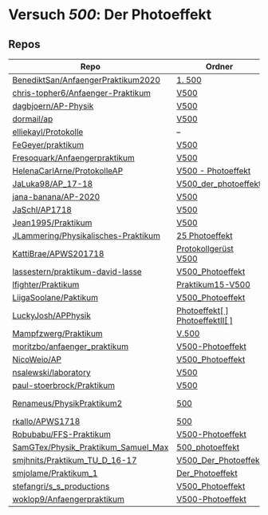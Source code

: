 # Versuch *500*: Der Photoeffekt

## Repos

|                                       Repo                                       |                                                                                         Ordner                                                                                          |                                                                                                                                            PDFs                                                                                                                                             |
|----------------------------------------------------------------------------------|-----------------------------------------------------------------------------------------------------------------------------------------------------------------------------------------|---------------------------------------------------------------------------------------------------------------------------------------------------------------------------------------------------------------------------------------------------------------------------------------------|
|[BenediktSan/AnfaengerPraktikum2020](../repo/BenediktSan/AnfaengerPraktikum2020)  |[1. 500](https://github.com/BenediktSan/AnfaengerPraktikum2020/tree/main/Versuche%20Semester%20IV/1.%20500)                                                                              |[V500.pdf](https://docs.google.com/viewer?url=https://raw.githubusercontent.com/BenediktSan/AnfaengerPraktikum2020/main/Versuche%20Semester%20IV/1.%20500/V500.pdf)                                                                                                                          |
|[chris-topher6/Anfaenger-Praktikum](../repo/chris-topher6/Anfaenger-Praktikum)    |[V500](https://github.com/chris-topher6/Anfaenger-Praktikum/tree/master/V500)                                                                                                            |[main.pdf](https://docs.google.com/viewer?url=https://raw.githubusercontent.com/NicoWeio/awesome-ap-pdfs/main/chris-topher6%E2%88%95Anfaenger-Praktikum/500/main.pdf) \*                                                                                                                     |
|[dagbjoern/AP-Physik](../repo/dagbjoern/AP-Physik)                                |[V500](https://github.com/dagbjoern/AP-Physik/tree/master/V500)                                                                                                                          |–                                                                                                                                                                                                                                                                                            |
|[dormail/ap](../repo/dormail/ap)                                                  |[V500](https://github.com/dormail/ap/tree/main/V500)                                                                                                                                     |[main.pdf](https://docs.google.com/viewer?url=https://raw.githubusercontent.com/NicoWeio/awesome-ap-pdfs/main/dormail%E2%88%95ap/500/main.pdf) \*                                                                                                                                            |
|[elliekayl/Protokolle](../repo/elliekayl/Protokolle)                              |–                                                                                                                                                                                        |[V500_Photoeffekt.pdf](https://docs.google.com/viewer?url=https://raw.githubusercontent.com/elliekayl/Protokolle/master/V400-703/V500_Photoeffekt.pdf)                                                                                                                                       |
|[FeGeyer/praktikum](../repo/FeGeyer/praktikum)                                    |[V500](https://github.com/FeGeyer/praktikum/tree/master/4_Semester/V500)                                                                                                                 |[V500.pdf](https://docs.google.com/viewer?url=https://raw.githubusercontent.com/FeGeyer/praktikum/master/4_Semester/PDF-Dateien/V500.pdf)                                                                                                                                                    |
|[Fresoquark/Anfaengerpraktikum](../repo/Fresoquark/Anfaengerpraktikum)            |[V500](https://github.com/Fresoquark/Anfaengerpraktikum/tree/master/V500)                                                                                                                |[main.pdf](https://docs.google.com/viewer?url=https://raw.githubusercontent.com/NicoWeio/awesome-ap-pdfs/main/Fresoquark%E2%88%95Anfaengerpraktikum/500/main.pdf) \*                                                                                                                         |
|[HelenaCarlArne/ProtokolleAP](../repo/HelenaCarlArne/ProtokolleAP)                |[V500 - Photoeffekt](https://github.com/HelenaCarlArne/ProtokolleAP/tree/master/V500%20-%20Photoeffekt)                                                                                  |[Abgabe.pdf](https://docs.google.com/viewer?url=https://raw.githubusercontent.com/NicoWeio/awesome-ap-pdfs/main/HelenaCarlArne%E2%88%95ProtokolleAP/500/Abgabe.pdf) \*                                                                                                                       |
|[JaLuka98/AP_17-18](../repo/JaLuka98/AP_17-18)                                    |[V500_der_photoeffekt](https://github.com/JaLuka98/AP_17-18/tree/master/V500_der_photoeffekt)                                                                                            |–                                                                                                                                                                                                                                                                                            |
|[jana-banana/AP-2020](../repo/jana-banana/AP-2020)                                |[V500](https://github.com/jana-banana/AP-2020/tree/main/we%20did%20that/V500)                                                                                                            |[main.pdf](https://docs.google.com/viewer?url=https://raw.githubusercontent.com/NicoWeio/awesome-ap-pdfs/main/jana-banana%E2%88%95AP-2020/500/main.pdf) \*                                                                                                                                   |
|[JaSchl/AP1718](../repo/JaSchl/AP1718)                                            |[V500](https://github.com/JaSchl/AP1718/tree/master/V500)                                                                                                                                |[V500.pdf](https://docs.google.com/viewer?url=https://raw.githubusercontent.com/JaSchl/AP1718/master/V500/V500.pdf)                                                                                                                                                                          |
|[Jean1995/Praktikum](../repo/Jean1995/Praktikum)                                  |[V500](https://github.com/Jean1995/Praktikum/tree/master/V500)                                                                                                                           |[V500.pdf](https://docs.google.com/viewer?url=https://raw.githubusercontent.com/Jean1995/Praktikum/master/Protokolle_Fertig/V500.pdf)                                                                                                                                                        |
|[JLammering/Physikalisches-Praktikum](../repo/JLammering/Physikalisches-Praktikum)|[25 Photoeffekt](https://github.com/JLammering/Physikalisches-Praktikum/tree/master/25%20Photoeffekt)                                                                                    |–                                                                                                                                                                                                                                                                                            |
|[KattiBrae/APWS201718](../repo/KattiBrae/APWS201718)                              |[Protokollgerüst](https://github.com/KattiBrae/APWS201718/tree/master/AP2/Protokollger%C3%BCst)<br/>[V500](https://github.com/KattiBrae/APWS201718/tree/master/AP2/V500)                 |–                                                                                                                                                                                                                                                                                            |
|[lassestern/praktikum-david-lasse](../repo/lassestern/praktikum-david-lasse)      |[V500_Photoeffekt](https://github.com/lassestern/praktikum-david-lasse/tree/master/V500_Photoeffekt)                                                                                     |–                                                                                                                                                                                                                                                                                            |
|[lfighter/Praktikum](../repo/lfighter/Praktikum)                                  |[Praktikum15-V500](https://github.com/lfighter/Praktikum/tree/master/Praktikum15-V500)                                                                                                   |–                                                                                                                                                                                                                                                                                            |
|[LiigaSoolane/Paktikum](../repo/LiigaSoolane/Paktikum)                            |[V500_Photoeffekt](https://github.com/LiigaSoolane/Paktikum-mit-dem-Teufel/tree/main/V500_Photoeffekt)                                                                                   |[main.pdf](https://docs.google.com/viewer?url=https://raw.githubusercontent.com/NicoWeio/awesome-ap-pdfs/main/LiigaSoolane%E2%88%95Paktikum/500/main.pdf) \*                                                                                                                                 |
|[LuckyJosh/APPhysik](../repo/LuckyJosh/APPhysik)                                  |[Photoeffekt[ ]](https://github.com/LuckyJosh/APPhysik/tree/master/Photoeffekt%5B%20%5D)<br/>[PhotoeffektII[ ]](https://github.com/LuckyJosh/APPhysik/tree/master/PhotoeffektII%5B%20%5D)|–                                                                                                                                                                                                                                                                                            |
|[Mampfzwerg/Praktikum](../repo/Mampfzwerg/Praktikum)                              |[V.500](https://github.com/Mampfzwerg/Praktikum/tree/master/V.500)                                                                                                                       |[main.pdf](https://docs.google.com/viewer?url=https://raw.githubusercontent.com/Mampfzwerg/Praktikum/master/V.500/latex-template/main.pdf)                                                                                                                                                   |
|[moritzbo/anfaenger_praktikum](../repo/moritzbo/anfaenger_praktikum)              |[V500-Photoeffekt](https://github.com/moritzbo/anfaenger_praktikum/tree/main/V500-Photoeffekt)                                                                                           |–                                                                                                                                                                                                                                                                                            |
|[NicoWeio/AP](../repo/NicoWeio/AP)                                                |[V500_Photoeffekt](https://github.com/NicoWeio/AP/tree/gh-pages/V500_Photoeffekt)                                                                                                        |[main.pdf](https://docs.google.com/viewer?url=https://raw.githubusercontent.com/NicoWeio/AP/gh-pages/V500_Photoeffekt/build/main.pdf)                                                                                                                                                        |
|[nsalewski/laboratory](../repo/nsalewski/laboratory)                              |[V500](https://github.com/nsalewski/laboratory/tree/master/V500)                                                                                                                         |[main.pdf](https://docs.google.com/viewer?url=https://raw.githubusercontent.com/NicoWeio/awesome-ap-pdfs/main/nsalewski%E2%88%95laboratory/500/main.pdf) \*                                                                                                                                  |
|[paul-stoerbrock/Praktikum](../repo/paul-stoerbrock/Praktikum)                    |[V500](https://github.com/paul-stoerbrock/Praktikum/tree/master/V500)                                                                                                                    |[V500.pdf](https://docs.google.com/viewer?url=https://raw.githubusercontent.com/NicoWeio/awesome-ap-pdfs/main/paul-stoerbrock%E2%88%95Praktikum/500/V500.pdf) \*                                                                                                                             |
|[Renameus/PhysikPraktikum2](../repo/Renameus/PhysikPraktikum2)                    |[500](https://github.com/Renameus/PhysikPraktikum2/tree/master/Versuche/500)                                                                                                             |[protokoll.pdf](https://docs.google.com/viewer?url=https://raw.githubusercontent.com/Renameus/PhysikPraktikum2/master/Versuche/500/protokoll.pdf)<br/>[V500.pdf](https://docs.google.com/viewer?url=https://raw.githubusercontent.com/Renameus/PhysikPraktikum2/master/Versuche/500/V500.pdf)|
|[rkallo/APWS1718](../repo/rkallo/APWS1718)                                        |[500](https://github.com/rkallo/APWS1718/tree/master/500)                                                                                                                                |[main.pdf](https://docs.google.com/viewer?url=https://raw.githubusercontent.com/rkallo/APWS1718/master/500/main.pdf)                                                                                                                                                                         |
|[Robubabu/FFS-Praktikum](../repo/Robubabu/FFS-Praktikum)                          |[V500-Photoeffekt](https://github.com/Robubabu/FFS-Praktikum/tree/master/V500-Photoeffekt)                                                                                               |[V500.pdf](https://docs.google.com/viewer?url=https://raw.githubusercontent.com/Robubabu/FFS-Praktikum/master/Versuchs_pdfs/SS/V500.pdf)                                                                                                                                                     |
|[SamGTex/Physik_Praktikum_Samuel_Max](../repo/SamGTex/Physik_Praktikum_Samuel_Max)|[500_photoeffekt](https://github.com/SamGTex/Physik_Praktikum_Samuel_Max/tree/master/500_photoeffekt)                                                                                    |[main.pdf](https://docs.google.com/viewer?url=https://raw.githubusercontent.com/NicoWeio/awesome-ap-pdfs/main/SamGTex%E2%88%95Physik_Praktikum_Samuel_Max/500/main.pdf) \*                                                                                                                   |
|[smjhnits/Praktikum_TU_D_16-17](../repo/smjhnits/Praktikum_TU_D_16-17)            |[V500_Der_Photoeffekt](https://github.com/smjhnits/Praktikum_TU_D_16-17/tree/master/Anf%C3%A4ngerpraktikum/Protokolle/V500_Der_Photoeffekt)                                              |[V500.pdf](https://docs.google.com/viewer?url=https://raw.githubusercontent.com/smjhnits/Praktikum_TU_D_16-17/master/Anf%C3%A4ngerpraktikum/Fertige%20Protokolle/V500.pdf)                                                                                                                   |
|[smjolame/Praktikum_1](../repo/smjolame/Praktikum_1)                              |[Der_Photoeffekt](https://github.com/smjolame/Praktikum_1/tree/master/Der_Photoeffekt)                                                                                                   |[V500.pdf](https://docs.google.com/viewer?url=https://raw.githubusercontent.com/smjolame/Praktikum_1/master/Der_Photoeffekt/V500.pdf)                                                                                                                                                        |
|[stefangri/s_s_productions](../repo/stefangri/s_s_productions)                    |[V500_Photoeffekt](https://github.com/stefangri/s_s_productions/tree/master/PHY341/V500_Photoeffekt)                                                                                     |–                                                                                                                                                                                                                                                                                            |
|[woklop9/Anfaengerpraktikum](../repo/woklop9/Anfaengerpraktikum)                  |[V500-Photoeffekt](https://github.com/woklop9/Anfaengerpraktikum/tree/master/V500-Photoeffekt)                                                                                           |[main.pdf](https://docs.google.com/viewer?url=https://raw.githubusercontent.com/NicoWeio/awesome-ap-pdfs/main/woklop9%E2%88%95Anfaengerpraktikum/500/main.pdf) \*                                                                                                                            |
